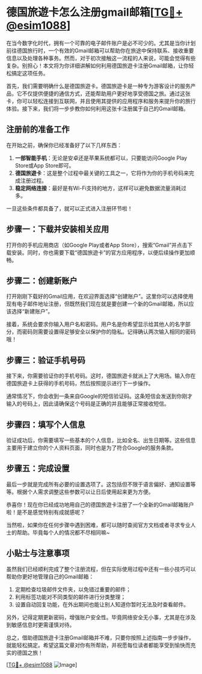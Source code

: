 # 德国旅遊卡怎么注册gmail邮箱[[TG💪+ @esim1088](https://t.me/s/esim1088)]

在当今数字化时代，拥有一个可靠的电子邮件账户是必不可少的。尤其是当你计划前往德国旅行时，一个有效的Gmail邮箱可以帮助你在旅途中保持联系、接收重要信息以及处理各种事务。然而，对于初次接触这一流程的人来说，可能会觉得有些复杂。别担心！本文将为你详细讲解如何利用德国旅遊卡注册Gmail邮箱，让你轻松搞定这项任务。

首先，我们需要明确什么是德国旅遊卡。德国旅遊卡是一种专为游客设计的服务产品，它不仅提供便捷的通信方式，还能帮助用户更好地享受德国之旅。通过这张卡，你可以轻松连接到互联网，并且使用其提供的应用程序和服务来提升你的旅行体验。接下来，我们将一步步教你如何利用这张卡注册属于自己的Gmail邮箱。

## 注册前的准备工作

在开始之前，确保你已经准备好了以下几样东西：

1. **一部智能手机**：无论是安卓还是苹果系统都可以，只要能访问Google Play Store或App Store即可。
2. **德国旅遊卡**：这是整个过程中最关键的工具之一，它将作为你的手机号码来完成注册过程。
3. **稳定网络连接**：最好是有Wi-Fi支持的地方，这样可以避免数据流量消耗过多。

一旦这些条件都具备了，就可以正式进入注册环节啦！

## 步骤一：下载并安装相关应用

打开你的手机应用商店（如Google Play或者App Store），搜索“Gmail”并点击下载安装。同时，你也需要下载“德国旅遊卡”的官方应用程序，以便后续操作更加顺畅。

## 步骤二：创建新账户

打开刚刚下载好的Gmail应用，在欢迎界面选择“创建账户”。这里你可以选择使用现有电子邮件地址注册，但既然我们现在就是要创建一个新的Gmail邮箱，所以应该选择“新建账户”。

接着，系统会要求你输入用户名和密码。用户名是你希望显示给其他人的名字部分，而密码则需要设置得足够安全以保护你的隐私。记得确认两次输入相同的密码哦！

## 步骤三：验证手机号码

接下来，你需要验证你的手机号码。这时，德国旅遊卡就派上了大用场。输入你在德国旅遊卡上获得的手机号码，然后按照提示进行下一步操作。

通常情况下，你会收到一条来自Google的短信验证码。这条短信会发送到你刚才输入的号码上，因此请确保这个号码是正确的并且能够正常接收短信。

## 步骤四：填写个人信息

验证成功后，你需要填写一些基本的个人信息，比如全名、出生日期等。这些信息主要用于建立你的个人资料页面，同时也是为了符合Google的服务条款。

## 步骤五：完成设置

最后一步就是完成所有必要的设置选项了。这包括但不限于语言偏好、通知设置等等。根据个人需求调整这些参数可以让日后使用起来更为方便。

恭喜你！现在你已经成功地用自己的德国旅遊卡注册了一个全新的Gmail邮箱账户啦！是不是感觉特别有成就感呢？

当然啦，如果你在任何步骤中遇到困难，都可以随时查阅官方文档或者寻求专业人士的帮助。毕竟每个人的情况都不尽相同嘛~

## 小贴士与注意事项

虽然我们已经顺利完成了整个注册流程，但在实际使用过程中还有一些小技巧可以帮助你更好地管理自己的Gmail邮箱：

1. 定期检查垃圾邮件文件夹，以免错过重要的邮件；
2. 利用标签功能对不同类型的邮件进行分类整理；
3. 设置自动回复功能，在外出期间也能让别人知道你暂时无法及时查看邮件。

另外，记得定期更新密码，增强账户安全性。毕竟网络安全无小事，尤其是在涉及到敏感信息时更需谨慎对待。

总之，借助德国旅遊卡注册Gmail邮箱并不难，只要你按照上述指南一步步操作，就能轻松搞定。希望这篇文章对你有所帮助，并祝愿每位读者都能享受到愉快而充实的德国之旅！

[[TG💪+ @esim1088](https://t.me/s/esim1088) ![Image](https://i.postimg.cc/4NQfJmqS/Snipaste-2025-05-13-00-14-12.png)]